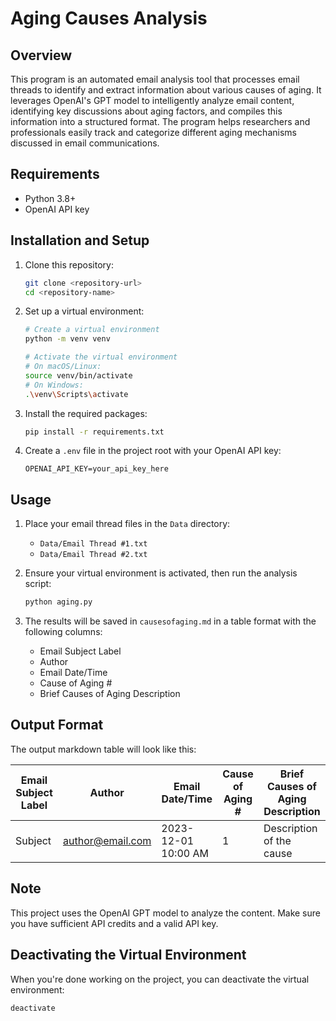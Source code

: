 # Aging Causes Analysis

## Overview

This program is an automated email analysis tool that processes email threads to identify and extract information about various causes of aging. It leverages OpenAI's GPT model to intelligently analyze email content, identifying key discussions about aging factors, and compiles this information into a structured format. The program helps researchers and professionals easily track and categorize different aging mechanisms discussed in email communications.

## Requirements

- Python 3.8+
- OpenAI API key

## Installation and Setup

1. Clone this repository:
   ```bash
   git clone <repository-url>
   cd <repository-name>
   ```

2. Set up a virtual environment:
   ```bash
   # Create a virtual environment
   python -m venv venv

   # Activate the virtual environment
   # On macOS/Linux:
   source venv/bin/activate
   # On Windows:
   .\venv\Scripts\activate
   ```

3. Install the required packages:
   ```bash
   pip install -r requirements.txt
   ```

4. Create a `.env` file in the project root with your OpenAI API key:
   ```
   OPENAI_API_KEY=your_api_key_here
   ```

## Usage

1. Place your email thread files in the `Data` directory:
   - `Data/Email Thread #1.txt`
   - `Data/Email Thread #2.txt`

2. Ensure your virtual environment is activated, then run the analysis script:
   ```bash
   python aging.py
   ```

3. The results will be saved in `causesofaging.md` in a table format with the following columns:
   - Email Subject Label
   - Author
   - Email Date/Time
   - Cause of Aging #
   - Brief Causes of Aging Description

## Output Format

The output markdown table will look like this:

| Email Subject Label | Author | Email Date/Time | Cause of Aging # | Brief Causes of Aging Description |
|-------------------|---------|-----------------|-----------------|-----------------------------------|
| Subject | author@email.com | 2023-12-01 10:00 AM | 1 | Description of the cause |

## Note

This project uses the OpenAI GPT model to analyze the content. Make sure you have sufficient API credits and a valid API key.

## Deactivating the Virtual Environment

When you're done working on the project, you can deactivate the virtual environment:
```bash
deactivate
``` 